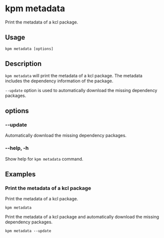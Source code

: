 # kpm metadata

Print the metadata of a kcl package.

## Usage

```shell
kpm metadata [options]
```

## Description

`kpm metadata` will print the metadata of a kcl package. The metadata includes the dependency information of the package.

`--update` option is used to automatically download the missing dependency packages.

## options

### --update

Automatically download the missing dependency packages.

### --help, -h

Show help for `kpm metadata` command.

## Examples

### Print the metadata of a kcl package

Print the metadata of a kcl package.

```shell
kpm metadata
```

Print the metadata of a kcl package and automatically download the missing dependency packages.

```shell
kpm metadata --update
```

